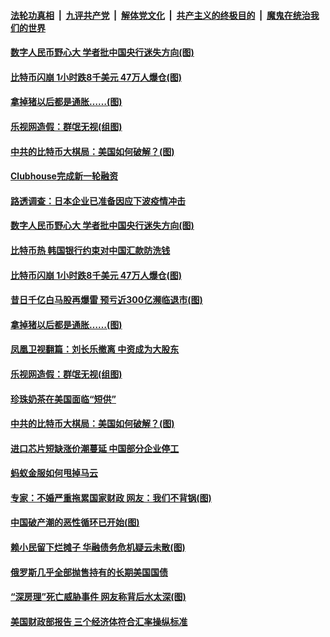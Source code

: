 ####  [法轮功真相](../../../../basic/blob/master/README.md?t=04200732) &nbsp;|&nbsp; [九评共产党](../../../../9ping.md/blob/master/README.md?t=04200732) &nbsp;|&nbsp; [解体党文化](../../../../jtdwh.md/blob/master/README.md?t=04200732)  &nbsp;|&nbsp; [共产主义的终极目的](../../../../gczydzjmd.md/blob/master/README.md?t=04200732) &nbsp;|&nbsp; [魔鬼在统治我们的世界](../../../../mgztzwmdsj.md/blob/master/README.md?t=04200732) 

#### [数字人民币野心大 学者批中国央行迷失方向(图)](../pages/p5/969235.md?t=04200732) 

#### [比特币闪崩 1小时跌8千美元 47万人爆仓(图)](../pages/p5/969196.md?t=04200732) 

#### [拿掉猪以后都是通胀……(图)](../pages/p5/969172.md?t=04200732) 

#### [乐视网造假：群氓无视(组图)](../pages/p5/969177.md?t=04200732) 

#### [中共的比特币大棋局：美国如何破解？(图)](../pages/p5/969174.md?t=04200732) 


#### [Clubhouse完成新一轮融资](../pages/p5/969238.md?t=04200732) 

#### [路透调查：日本企业已准备因应下波疫情冲击](../pages/p5/969237.md?t=04200732) 

#### [数字人民币野心大 学者批中国央行迷失方向(图)](../pages/p5/969235.md?t=04200732) 

#### [比特币热 韩国银行约束对中国汇款防洗钱](../pages/p5/969231.md?t=04200732) 

#### [比特币闪崩 1小时跌8千美元 47万人爆仓(图)](../pages/p5/969196.md?t=04200732) 

#### [昔日千亿白马股再爆雷 预亏近300亿濒临退市(图)](../pages/p5/969192.md?t=04200732) 

#### [拿掉猪以后都是通胀……(图)](../pages/p5/969172.md?t=04200732) 

#### [凤凰卫视翻篇：刘长乐撤离 中资成为大股东](../pages/p5/969183.md?t=04200732) 

#### [乐视网造假：群氓无视(组图)](../pages/p5/969177.md?t=04200732) 

#### [珍珠奶茶在美国面临“短供”](../pages/p5/969181.md?t=04200732) 

#### [中共的比特币大棋局：美国如何破解？(图)](../pages/p5/969174.md?t=04200732) 

#### [进口芯片短缺涨价潮蔓延 中国部分企业停工](../pages/p5/969152.md?t=04200732) 

#### [蚂蚁金服如何甩掉马云](../pages/p5/969116.md?t=04200732) 


#### [专家：不婚严重拖累国家财政 网友：我们不背锅(图)](../pages/p5/969077.md?t=04200732) 

#### [中国破产潮的恶性循环已开始(图)](../pages/p5/969047.md?t=04200732) 

#### [赖小民留下烂摊子 华融债务危机疑云未散(图)](../pages/p5/969040.md?t=04200732) 

#### [俄罗斯几乎全部抛售持有的长期美国国债](../pages/p5/969032.md?t=04200732) 

#### [“深房理”死亡威胁事件 网友称背后水太深(图)](../pages/p5/968987.md?t=04200732) 

#### [美国财政部报告 三个经济体符合汇率操纵标准](../pages/p5/969031.md?t=04200732) 

